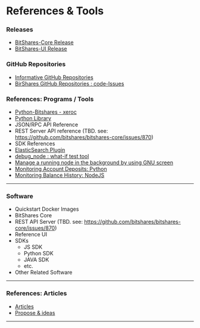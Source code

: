 # References & Tools

### Releases
 
- [BitShares-Core Release](https://github.com/bitshares/bitshares-core/releases)
- [BitShares-UI Release](https://github.com/bitshares/bitshares-ui/releases)

### GitHub Repositories

- [Informative GitHub Repositories](/source/references_tools/references.md#informative-repositories)
- [BirShares GitHub Repositories : code-Issues](/source/references_tools/references.md#bitshares-github-code--issues-list)

### References: Programs / Tools

- [Python-Bitshares - xeroc](https://github.com/xeroc/python-bitshares)
- [Python Library](http://pybitshares.com/)
- JSON/RPC API Reference
- REST Server API reference (TBD. see: https://github.com/bitshares/bitshares-core/issues/870)
- SDK References
- [ElasticSearch Plugin](/source/references_tools/elastic_search_plugin.md#elasticsearch-plugin)
- [debug_node : what-if test tool](/source/references_tools/debug_node_whatif_test.md#debug_node--what-if-test-tool)
- [Manage a running node in the background by using GNU screen](/source/references_tools/manage_node_gun_screen.md#manage-a-running-node-in-the-background-by-using-gnu-screen)
- [Monitoring Account Deposits: Python](/source/references_tools/monitoring_python.md#monitoring-account-deposits---python)
- [Monitoring Balance History: NodeJS](/source/references_tools/monitoring_nodejs.md#monitoring-the-balance-history---nodejs)

***

### Software

- Quickstart Docker Images
- BitShares Core
- REST API Server (TBD. see: https://github.com/bitshares/bitshares-core/issues/870)
- Reference UI
- SDKs
   - JS SDK
   - Python SDK
   - JAVA SDK
   - etc.
- Other Related Software

***

### References: Articles

- [Articles](/source/references_tools/tech_articles.md#articles)
- [Propose & ideas](/source/references_tools/bsip_funding.md#businesses-source-and-business-source)

***
